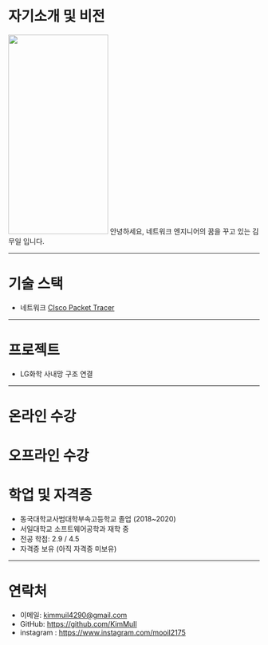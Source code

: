 # 자기소개 및 비전
<img src="https://github.com/user-attachments/assets/3c4872de-ff90-4066-901e-a4c315a21c92" width="200" height="400"/>
안녕하세요, 네트워크 엔지니어의 꿈을 꾸고 있는 김무일 입니다.



---


# 기술 스택

- 네트워크 [CIsco Packet Tracer](https://github.com/KimMuil/KimMuil_Portfolio/blob/main/Kimmuil_portfolio.md)

---

# 프로젝트

- LG화학 사내망 구조 연결
  

---


# 온라인 수강


# 오프라인 수강



# 학업 및 자격증
- 동국대학교사범대학부속고등학교 졸업 (2018~2020)
- 서일대학교 소프트웨어공학과 재학 중
- 전공 학점: 2.9 / 4.5
- 자격증 보유 (아직 자격증 미보유)


---


# 연락처

- 이메일: kimmuil4290@gmail.com  
- GitHub: https://github.com/KimMuIl
- instagram : https://www.instagram.com/mooil2175

